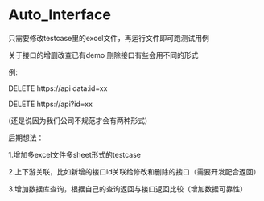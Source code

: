 # Auto_Interface
只需要修改testcase里的excel文件，再运行文件即可跑测试用例

关于接口的增删改查已有demo
删除接口有些会用不同的形式

例:

DELETE https://api data:id=xx

DELETE https://api?id=xx

(还是说因为我们公司不规范才会有两种形式)


后期想法：

1.增加多excel文件多sheet形式的testcase

2.上下游关联，比如新增的接口id关联给修改和删除的接口（需要开发配合返回）

3.增加数据库查询，根据自己的查询返回与接口返回比较（增加数据可靠性）


